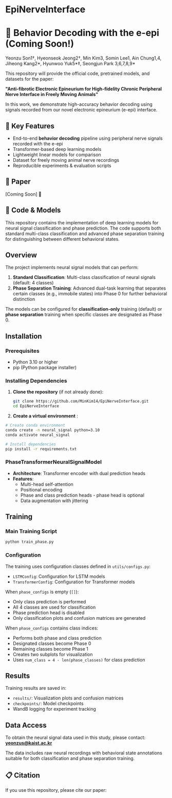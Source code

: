 # EpiNerveInterface
# 🧠 Behavior Decoding with the e-epi (Coming Soon!)

Yeonzu Son1†, Hyeonseok Jeong2†, Min Kim3, Somin Lee1, Ain Chung1,4, Jiheong Kang2*, Hyunwoo Yuk5*‡, Seongjun Park 3,6,7,8,9*

This repository will provide the official code, pretrained models, and datasets for the paper:

**"Anti-fibrotic Electronic Epineurium for High-fidelity Chronic Peripheral Nerve Interface in Freely Moving Animals"**

In this work, we demonstrate high-accuracy behavior decoding using signals recorded from our novel electronic epineurium (e-epi) interface.

## 🚀 Key Features
- End-to-end **behavior decoding** pipeline using peripheral nerve signals recorded with the e-epi
- Transformer-based deep learning models
- Lightweight linear models for comparison
- Dataset for freely moving animal nerve recordings
- Reproducible experiments & evaluation scripts

## 📝 Paper
[Coming Soon] 📄

## 📂 Code & Models

This repository contains the implementation of deep learning models for neural signal classification and phase prediction. The code supports both standard multi-class classification and advanced phase separation training for distinguishing between different behavioral states.

## Overview

The project implements neural signal models that can perform:
1. **Standard Classification**: Multi-class classification of neural signals (default: 4 classes)
2. **Phase Separation Training**: Advanced dual-task learning that separates certain classes (e.g., immobile states) into Phase 0 for further behavioral distinction

The models can be configured for **classification-only** training (default) or **phase separation** training when specific classes are designated as Phase 0.

## Installation

### Prerequisites

- Python 3.10 or higher
- pip (Python package installer)

### Installing Dependencies

1. **Clone the repository** (if not already done):
   ```bash
   git clone https://github.com/MinKim14/EpiNerveInterface.git
   cd EpiNerveInterface
   ```

2. **Create a virtual environment** :
  ```bash
  # Create conda environment
  conda create -n neural_signal python=3.10
  conda activate neural_signal
  
  # Install dependencies
  pip install -r requirements.txt
  ```

### PhaseTransformerNeuralSignalModel
- **Architecture**: Transformer encoder with dual prediction heads
- **Features**:
  - Multi-head self-attention
  - Positional encoding
  - Phase and class prediction heads - phase head is optional
  - Data augmentation with jittering

## Training

### Main Training Script
```bash
python train_phase.py
```

### Configuration
The training uses configuration classes defined in `utils/configs.py`:
- `LSTMConfig`: Configuration for LSTM models
- `TransformerConfig`: Configuration for Transformer models
  
When `phase_configs` is empty (`[]`):
- Only class prediction is performed
- All 4 classes are used for classification
- Phase prediction head is disabled
- Only classification plots and confusion matrices are generated

When `phase_configs` contains class indices:
- Performs both phase and class prediction
- Designated classes become Phase 0
- Remaining classes become Phase 1
- Creates two subplots for visualization
- Uses `num_class = 4 - len(phase_classes)` for class prediction

## Results
Training results are saved in:
- `results/`: Visualization plots and confusion matrices
- `checkpoints/`: Model checkpoints
- WandB logging for experiment tracking

## Data Access

To obtain the neural signal data used in this study, please contact:
**yeonzus@kaist.ac.kr**

The data includes raw neural recordings with behavioral state annotations suitable for both classification and phase separation training.
   
## 📋 Citation
If you use this repository, please cite our paper:


